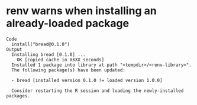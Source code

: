 # renv warns when installing an already-loaded package

    Code
      install("bread@0.1.0")
    Output
      Installing bread [0.1.0] ...
      	OK [copied cache in XXXX seconds]
      Installed 1 package into library at path "<tempdir>/<renv-library>".
      The following package(s) have been updated:
      
      - bread [installed version 0.1.0 != loaded version 1.0.0]
      
      Consider restarting the R session and loading the newly-installed packages.
      

